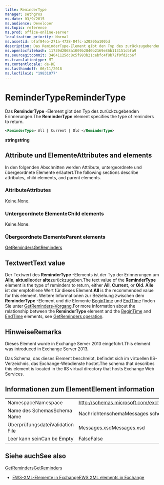 ```yaml
---
title: ReminderType
manager: sethgros
ms.date: 03/9/2015
ms.audience: Developer
ms.topic: reference
ms.prod: office-online-server
localization_priority: Normal
ms.assetid: bfaf84eb-271a-4728-84fc-a20205a100bd
description: Das ReminderType-Element gibt den Typ des zurückzugebenden Erinnerungen.
ms.openlocfilehash: 11739d2068a1009b2840b2169e86b113151cbfa9
ms.sourcegitcommit: 34041125dc8c5f993b21cebfc4f8b72f0fd2cb6f
ms.translationtype: MT
ms.contentlocale: de-DE
ms.lasthandoff: 06/11/2018
ms.locfileid: "19831077"
---
```

# <a name="remindertype"></a><span data-ttu-id="3c758-103">ReminderType</span><span class="sxs-lookup"><span data-stu-id="3c758-103">ReminderType</span></span>

<span data-ttu-id="3c758-104">Das **ReminderType** -Element gibt den Typ des zurückzugebenden Erinnerungen.</span><span class="sxs-lookup"><span data-stu-id="3c758-104">The **ReminderType** element specifies the type of reminders to return.</span></span> 
  
```XML
<ReminderType> All | Current | Old </ReminderType>
```

 <span data-ttu-id="3c758-105">**string**</span><span class="sxs-lookup"><span data-stu-id="3c758-105">**string**</span></span>
## <a name="attributes-and-elements"></a><span data-ttu-id="3c758-106">Attribute und Elemente</span><span class="sxs-lookup"><span data-stu-id="3c758-106">Attributes and elements</span></span>

<span data-ttu-id="3c758-107">In den folgenden Abschnitten werden Attribute, untergeordnete und übergeordnete Elemente erläutert.</span><span class="sxs-lookup"><span data-stu-id="3c758-107">The following sections describe attributes, child elements, and parent elements.</span></span>
  
### <a name="attributes"></a><span data-ttu-id="3c758-108">Attribute</span><span class="sxs-lookup"><span data-stu-id="3c758-108">Attributes</span></span>

<span data-ttu-id="3c758-109">Keine.</span><span class="sxs-lookup"><span data-stu-id="3c758-109">None.</span></span>
  
### <a name="child-elements"></a><span data-ttu-id="3c758-110">Untergeordnete Elemente</span><span class="sxs-lookup"><span data-stu-id="3c758-110">Child elements</span></span>

<span data-ttu-id="3c758-111">Keine.</span><span class="sxs-lookup"><span data-stu-id="3c758-111">None.</span></span>
  
### <a name="parent-elements"></a><span data-ttu-id="3c758-112">Übergeordnete Elemente</span><span class="sxs-lookup"><span data-stu-id="3c758-112">Parent elements</span></span>

[<span data-ttu-id="3c758-113">GetReminders</span><span class="sxs-lookup"><span data-stu-id="3c758-113">GetReminders</span></span>](getreminders.md)
  
## <a name="text-value"></a><span data-ttu-id="3c758-114">Textwert</span><span class="sxs-lookup"><span data-stu-id="3c758-114">Text value</span></span>

<span data-ttu-id="3c758-115">Der Textwert des **ReminderType** -Elements ist der Typ der Erinnerungen um **Alle**, **aktuelle**oder **alte**zurückzugeben.</span><span class="sxs-lookup"><span data-stu-id="3c758-115">The text value of the **ReminderType** element is the type of reminders to return, either **All**, **Current**, or **Old**.</span></span> <span data-ttu-id="3c758-116">**Alle** ist der empfohlene Wert für dieses Element.</span><span class="sxs-lookup"><span data-stu-id="3c758-116">**All** is the recommended value for this element.</span></span> <span data-ttu-id="3c758-117">Weitere Informationen zur Beziehung zwischen dem **ReminderType** -Element und die Elemente [BeginTime](begintime.md) und [EndTime](endtime-remindermessagedatatype.md) finden Sie unter [GetReminders-Vorgang](getreminders-operation.md).</span><span class="sxs-lookup"><span data-stu-id="3c758-117">For more information about the relationship between the **ReminderType** element and the [BeginTime](begintime.md) and [EndTime](endtime-remindermessagedatatype.md) elements, see [GetReminders operation](getreminders-operation.md).</span></span>
  
## <a name="remarks"></a><span data-ttu-id="3c758-118">Hinweise</span><span class="sxs-lookup"><span data-stu-id="3c758-118">Remarks</span></span>

<span data-ttu-id="3c758-119">Dieses Element wurde in Exchange Server 2013 eingeführt.</span><span class="sxs-lookup"><span data-stu-id="3c758-119">This element was introduced in Exchange Server 2013.</span></span>
  
<span data-ttu-id="3c758-120">Das Schema, das dieses Element beschreibt, befindet sich im virtuellen IIS-Verzeichnis, das Exchange-Webdienste hostet.</span><span class="sxs-lookup"><span data-stu-id="3c758-120">The schema that describes this element is located in the IIS virtual directory that hosts Exchange Web Services.</span></span>
  
## <a name="element-information"></a><span data-ttu-id="3c758-121">Informationen zum Element</span><span class="sxs-lookup"><span data-stu-id="3c758-121">Element information</span></span>

|||
|:-----|:-----|
|<span data-ttu-id="3c758-122">Namespace</span><span class="sxs-lookup"><span data-stu-id="3c758-122">Namespace</span></span>  <br/> |http://schemas.microsoft.com/exchange/services/2006/messages  <br/> |
|<span data-ttu-id="3c758-123">Name des Schemas</span><span class="sxs-lookup"><span data-stu-id="3c758-123">Schema Name</span></span>  <br/> |<span data-ttu-id="3c758-124">Nachrichtenschema</span><span class="sxs-lookup"><span data-stu-id="3c758-124">Messages schema</span></span>  <br/> |
|<span data-ttu-id="3c758-125">Überprüfungsdatei</span><span class="sxs-lookup"><span data-stu-id="3c758-125">Validation File</span></span>  <br/> |<span data-ttu-id="3c758-126">Messages.xsd</span><span class="sxs-lookup"><span data-stu-id="3c758-126">Messages.xsd</span></span>  <br/> |
|<span data-ttu-id="3c758-127">Leer kann sein</span><span class="sxs-lookup"><span data-stu-id="3c758-127">Can be Empty</span></span>  <br/> |<span data-ttu-id="3c758-128">False</span><span class="sxs-lookup"><span data-stu-id="3c758-128">False</span></span>  <br/> |
   
## <a name="see-also"></a><span data-ttu-id="3c758-129">Siehe auch</span><span class="sxs-lookup"><span data-stu-id="3c758-129">See also</span></span>



[<span data-ttu-id="3c758-130">GetReminders</span><span class="sxs-lookup"><span data-stu-id="3c758-130">GetReminders</span></span>](getreminders.md)


- [<span data-ttu-id="3c758-131">EWS-XML-Elemente in Exchange</span><span class="sxs-lookup"><span data-stu-id="3c758-131">EWS XML elements in Exchange</span></span>](ews-xml-elements-in-exchange.md)

